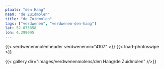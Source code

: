 ```yaml
---
plaats: "den Haag"
naam: "de Zuidmolen"
title: "de Zuidmolen"
tags: ["verdwenen", "verdwenen-den-haag"]
lat: 52.073858
lon: 4.298095
---
```

{{< verdwenenmolenheader verdwenennr="4107" >}}
{{< load-photoswipe >}}

{{< gallery dir="images/verdwenenmolens/den Haag/de Zuidmolen" //>}}